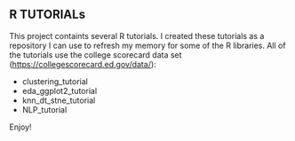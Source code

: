 ## R TUTORIALs

This project containts several R tutorials. I created these tutorials as a repository I can use to refresh my memory for some of the R libraries. All of the tutorials use the college scorecard data set (https://collegescorecard.ed.gov/data/):

* clustering_tutorial
* eda_ggplot2_tutorial	
* knn_dt_stne_tutorial
* NLP_tutorial

Enjoy!



